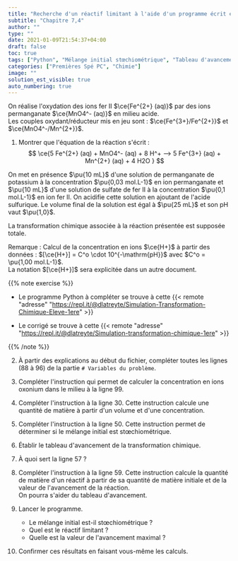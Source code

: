 ```yaml
---
title: "Recherche d'un réactif limitant à l'aide d'un programme écrit en Python"
subtitle: "Chapitre 7,4"
author: ""
type: ""
date: 2021-01-09T21:54:37+04:00
draft: false
toc: true
tags: ["Python", "Mélange initial stœchiométrique", "Tableau d'avancement", "Réactif limitant"]
categories: ["Premières Spé PC", "Chimie"]
image: ""
solution_est_visible: true
auto_numbering: true
---
```


On réalise l'oxydation des ions fer II $\ce{Fe^{2+} (aq)}$ par des ions permanganate $\ce{MnO4^- (aq)}$ en milieu acide.\
Les couples oxydant/réducteur mis en jeu sont : $\ce{Fe^{3+}/Fe^{2+}}$ et $\ce{MnO4^-/Mn^{2+}}$.

1. Montrer que l'équation de la réaction s'écrit :
$$
\ce{5 Fe^{2+} (aq) + MnO4^- (aq) + 8 H^+ --> 5 Fe^{3+} (aq) + Mn^{2+} (aq) + 4 H2O  }
$$

On met en présence $\pu{10 mL}$ d'une solution de permanganate de potassium à la concentration $\pu{0,03 mol.L-1}$ en ion permanganate et $\pu{10 mL}$ d'une solution de sulfate de fer II à la concentration $\pu{0,1 mol.L-1}$ en ion fer II. On acidifie cette solution en ajoutant de l'acide sulfurique. Le volume final de la solution est égal à $\pu{25 mL}$ et son pH vaut $\pu{1,0}$.

La transformation chimique associée à la réaction présentée est supposée totale.

Remarque
: Calcul de la concentration en ions $\ce{H+}$ à partir des données : $[\ce{H+}] = C^o \cdot 10^{-\mathrm{pH}}$ avec $C^o = \pu{1,00 mol.L-1}$.\
La notation $[\ce{H+}]$ sera explicitée dans un autre document.

{{% note exercise %}}

- Le programme Python à compléter se trouve à cette {{< remote "adresse" "https://repl.it/@dlatreyte/Simulation-Transformation-Chimique-Eleve-1ere" >}}

- Le corrigé se trouve à cette {{< remote "adresse" "https://repl.it/@dlatreyte/Simulation-transformation-chimique-1ere" >}}

{{% /note %}}

2. À partir des explications au début du fichier, compléter toutes les lignes (88 à 96) de la partie `# Variables du problème`.

3. Compléter l'instruction qui permet de calculer la concentration en ions oxonium dans le milieu à la ligne 99.

4. Compléter l'instruction à la ligne 30. Cette instruction calcule une quantité de matière à partir d'un volume et d'une concentration.

5. Compléter l'instruction à la ligne 50. Cette instruction permet de déterminer si le mélange initial est stœchiométrique.

6. Établir le tableau d'avancement de la transformation chimique.

7. À quoi sert la ligne 57 ?

8. Compléter l'instruction à la ligne 59. Cette instruction calcule la quantité de matière d'un réactif à partir de sa quantité de matière initiale et de la valeur de l'avancement de la réaction.\
On pourra s'aider du tableau d'avancement.

9. Lancer le programme.
    - Le mélange initial est-il stœchiométrique ?
    - Quel est le réactif limitant ?
    - Quelle est la valeur de l'avancement maximal ?

10. Confirmer ces résultats en faisant vous-même les calculs.